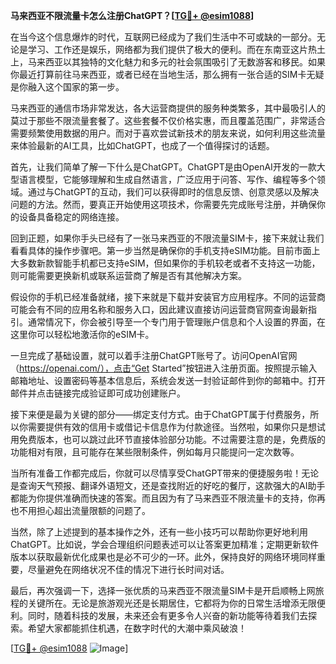 **马来西亚不限流量卡怎么注册ChatGPT？[[TG💪+ @esim1088](https://t.me/s/esim1088)]**

在当今这个信息爆炸的时代，互联网已经成为了我们生活中不可或缺的一部分。无论是学习、工作还是娱乐，网络都为我们提供了极大的便利。而在东南亚这片热土上，马来西亚以其独特的文化魅力和多元的社会氛围吸引了无数游客和移民。如果你最近打算前往马来西亚，或者已经在当地生活，那么拥有一张合适的SIM卡无疑是你融入这个国家的第一步。

马来西亚的通信市场非常发达，各大运营商提供的服务种类繁多，其中最吸引人的莫过于那些不限流量套餐了。这些套餐不仅价格实惠，而且覆盖范围广，非常适合需要频繁使用数据的用户。而对于喜欢尝试新技术的朋友来说，如何利用这些流量来体验最新的AI工具，比如ChatGPT，也成了一个值得探讨的话题。

首先，让我们简单了解一下什么是ChatGPT。ChatGPT是由OpenAI开发的一款大型语言模型，它能够理解和生成自然语言，广泛应用于问答、写作、编程等多个领域。通过与ChatGPT的互动，我们可以获得即时的信息反馈、创意灵感以及解决问题的方法。然而，要真正开始使用这项技术，你需要先完成账号注册，并确保你的设备具备稳定的网络连接。

回到正题，如果你手头已经有了一张马来西亚的不限流量SIM卡，接下来就让我们看看具体的操作步骤吧。第一步当然是确保你的手机支持eSIM功能。目前市面上大多数新款智能手机都已支持eSIM，但如果你的手机较老或者不支持这一功能，则可能需要更换新机或联系运营商了解是否有其他解决方案。

假设你的手机已经准备就绪，接下来就是下载并安装官方应用程序。不同的运营商可能会有不同的应用名称和服务入口，因此建议直接访问运营商官网查询最新指引。通常情况下，你会被引导至一个专门用于管理账户信息和个人设置的界面，在这里你可以轻松地激活你的eSIM卡。

一旦完成了基础设置，就可以着手注册ChatGPT账号了。访问OpenAI官网（https://openai.com/），点击“Get Started”按钮进入注册页面。按照提示输入邮箱地址、设置密码等基本信息后，系统会发送一封验证邮件到你的邮箱中。打开邮件并点击链接完成验证即可成功创建账户。

接下来便是最为关键的部分——绑定支付方式。由于ChatGPT属于付费服务，所以你需要提供有效的信用卡或借记卡信息作为付款途径。当然啦，如果你只是想试用免费版本，也可以跳过此环节直接体验部分功能。不过需要注意的是，免费版的功能相对有限，且可能存在某些限制条件，例如每月只能提问一定次数等。

当所有准备工作都完成后，你就可以尽情享受ChatGPT带来的便捷服务啦！无论是查询天气预报、翻译外语短文，还是查找附近的好吃的餐厅，这款强大的AI助手都能为你提供准确而快速的答案。而且因为有了马来西亚不限流量卡的支持，你再也不用担心超出流量限额的问题了。

当然，除了上述提到的基本操作之外，还有一些小技巧可以帮助你更好地利用ChatGPT。比如说，学会合理组织问题表述可以让答案更加精准；定期更新软件版本以获取最新优化成果也是必不可少的一环。此外，保持良好的网络环境同样重要，尽量避免在网络状况不佳的情况下进行长时间对话。

最后，再次强调一下，选择一张优质的马来西亚不限流量SIM卡是开启顺畅上网旅程的关键所在。无论是旅游观光还是长期居住，它都将为你的日常生活增添无限便利。同时，随着科技的发展，未来还会有更多令人兴奋的新功能等待着我们去探索。希望大家都能抓住机遇，在数字时代的大潮中乘风破浪！

[[TG💪+ @esim1088](https://t.me/s/esim1088) ![Image](https://i.postimg.cc/4NQfJmqS/Snipaste-2025-05-13-00-14-12.png)]